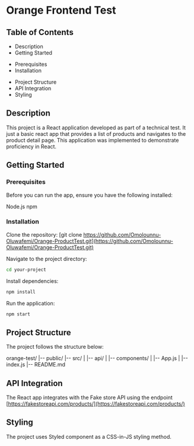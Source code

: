 # Orange Frontend Test

## Table of Contents

- Description
- Getting Started
 * Prerequisites
 * Installation
- Project Structure
- API Integration
- Styling


## Description

This project is a React application developed as part of a technical test. It just a basic react app that provides a list of products and navigates to the product detail page. This application was implemented to demonstrate proficiency in React.


## Getting Started

### Prerequisites

Before you can run the app, ensure you have the following installed:

Node.js
npm

### Installation

Clone the repository:
[git clone https://github.com/Omolounnu-Oluwafemi/Orange-ProductTest.git](https://github.com/Omolounnu-Oluwafemi/Orange-ProductTest.git)

Navigate to the project directory:

```bash
cd your-project
```

Install dependencies:
```bash
npm install
```

Run the application:
```bash
npm start
```

## Project Structure
The project follows the structure below:

orange-test/
|-- public/
|-- src/
|   |-- api/
|   |-- components/
|   |-- App.js
|   |-- index.js
|-- README.md

## API Integration
The React app integrates with the Fake store API using the endpoint [https://fakestoreapi.com/products/](https://fakestoreapi.com/products/)

## Styling
The project uses Styled component as a  CSS-in-JS styling method.



